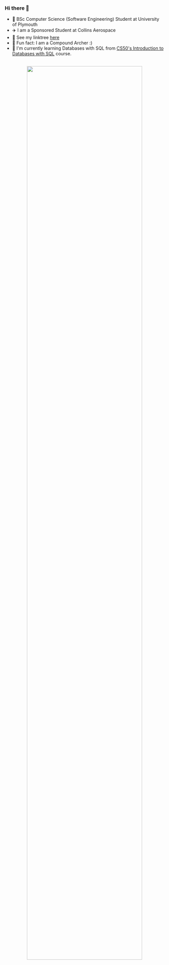 ### Hi there 👋

- 📖 BSc Computer Science (Software Engineering) Student at University of Plymouth
- ✈️ I am a Sponsored Student at Collins Aerospace
- 🌳 See my linktree [here](https://linktr.ee/coreyrichardson)
- 🏹 Fun fact: I am a Compound Archer :)
- 🌱 I'm currently learning Databases with SQL from [CS50's Introduction to Databases with SQL](https://cs50.harvard.edu/sql/2024/) course. 
<!-- - 😄 Pronouns: ... -->

<!-- &hide=markdown -->
<!--
[![My WakaTime stats](https://github-readme-stats.vercel.app/api/wakatime?username=coreyrichardson\&layout=compact&theme=omni&langs_count=16)](https://wakatime.com/@coreyrichardson)

[![](https://wakatime.com/share/@coreyrichardson/f818933f-b6c5-4e50-8730-ec6909335705.svg)](https://wakatime.com/@coreyrichardson)
[![wakatime](https://wakatime.com/badge/user/55c30436-1509-4eb9-9f18-fa9b7c6060c4.svg)](https://wakatime.com/@coreyrichardson)
-->

<!--

<a href="">
  <img width=90% align="center" src="https://github-readme-stats.vercel.app/api?username=corey-richardson&rank_icon=github&theme=omni" />
</a> 
<br><br>
-->
<br>
<div align="center">
  <a href="https://wakatime.com/@coreyrichardson">
    <img src="https://github-readme-stats.vercel.app/api/wakatime?username=coreyrichardson&layout=compact&theme=omni&langs_count=10&hide=other,wordpress" width="85%">
  </a>
</div>

